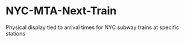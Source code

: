 # NYC-MTA-Next-Train
Physical display tied to arrival times for NYC subway trains at specific stations
